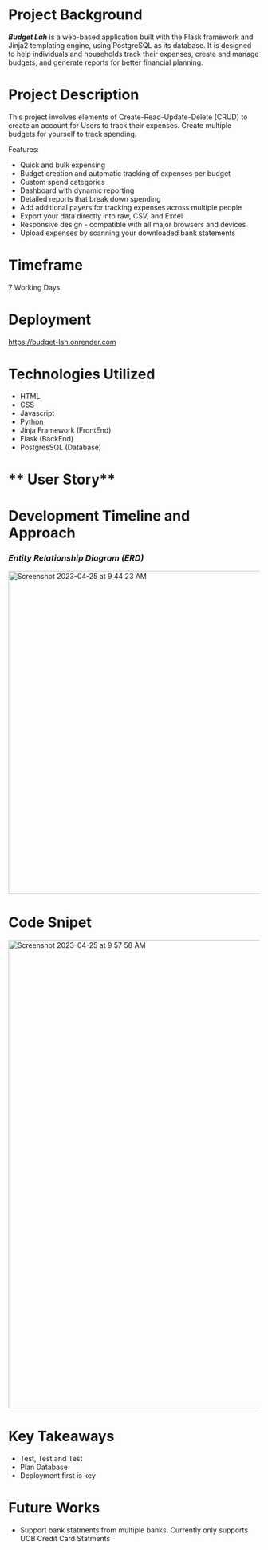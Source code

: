 # **Project Background**

**_Budget Lah_** is a web-based application built with the Flask framework and Jinja2 templating engine, using PostgreSQL as its database. It is designed to help individuals and households track their expenses, create and manage budgets, and generate reports for better financial planning.

# **Project Description**
This project involves elements of Create-Read-Update-Delete (CRUD) to create an account for Users to track their expenses. Create multiple budgets for yourself to track spending. 

Features:
- Quick and bulk expensing
- Budget creation and automatic tracking of expenses per budget
- Custom spend categories
- Dashboard with dynamic reporting
- Detailed reports that break down spending
- Add additional payers for tracking expenses across multiple people
- Export your data directly into raw, CSV, and Excel
- Responsive design - compatible with all major browsers and devices
- Upload expenses by scanning your downloaded bank statements


# **Timeframe**
7 Working Days

# **Deployment** 
https://budget-lah.onrender.com

# **Technologies Utilized**
- HTML
- CSS
- Javascript
- Python
- Jinja Framework (FrontEnd)
- Flask (BackEnd)
- PostgresSQL (Database)

# ** User Story**







# **Development Timeline and Approach**




### _Entity Relationship Diagram (ERD)_
<img width="646" alt="Screenshot 2023-04-25 at 9 44 23 AM" src="https://user-images.githubusercontent.com/68887503/234154174-f15bdb7d-f3a9-40d3-bb12-55235f6c2816.png">

# **Code Snipet**
<img width="937" alt="Screenshot 2023-04-25 at 9 57 58 AM" src="https://user-images.githubusercontent.com/68887503/234155926-7701a8ed-65c0-4fcc-a177-39e980d0bfa7.png">



# **Key Takeaways**

- Test, Test and Test
- Plan Database
- Deployment first is key

# **Future Works**
- Support bank statments from multiple banks. Currently only supports UOB Credit Card Statments


